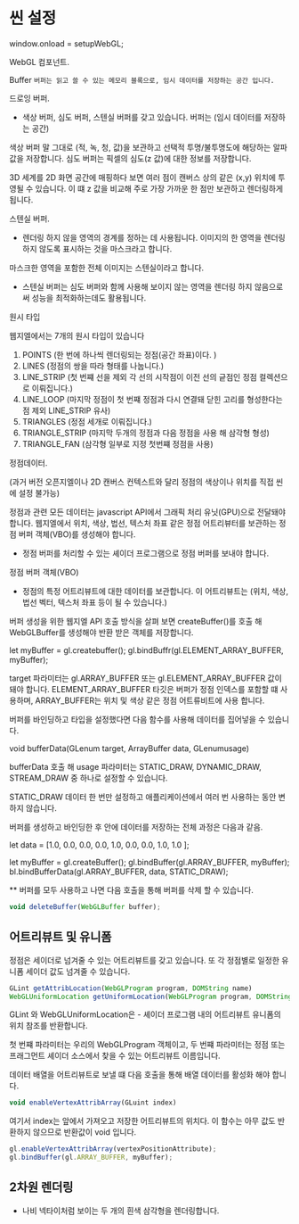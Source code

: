 # 씬 설정


window.onload = setupWebGL; 




WebGL 컴포넌트.


Buffer `버퍼는 읽고 쓸 수 있는 메모리 블록으로, 임시 데이터를 저장하는 공간 입니다.`


드로잉 버퍼.

- 색상 버퍼, 심도 버퍼, 스텐실 버퍼를 갖고 있습니다.
    버퍼는 (임시 데이터를 저장하는 공간) 

색상 버퍼 말 그대로 (적, 녹, 청, 값)을 보관하고 선택적 투명/불투명도에 해당하는 알파 값을 저장합니다.
심도 버퍼는 픽셀의 심도(z 값)에 대한 정보를 저장합니다. 

3D 세계를 2D 화면 공간에 매핑하다 보면 여러 점이 캔버스 상의 같은 (x,y) 위치에 투영될 수 있습니다.
이 떄 z 값을 비교해 주로 가장 가까운 한 점만 보관하고 렌더링하게 됩니다.



스텐실 버퍼.

- 렌더링 하지 않을 영역의 경계를 정하는 데 사용됩니다.
이미지의 한 영역을 렌더링하지 않도록 표시하는 것을 마스크라고 합니다.

마스크한 영역을 포함한 전체 이미지는 스텐실이라고 합니다.

- 스텐실 버퍼는 심도 버퍼와 함께 사용해 보이지 않는 영역을 렌더링 하지 않음으로써 성능을 최적화하는데도 활용됩니다.









원시 타입 

웹지엘에서는 7개의 원시 타입이 있습니다

1. POINTS (한 번에 하나씩 렌더링되는 정점(공간 좌표)이다. ) 
2. LINES (정점의 쌍을 따라 형태를 나눕니다.)
3. LINE_STRIP (첫 번쨰 선을 제외 각 선의 시작점이 이전 선의 긑점인 정점 컬렉션으로 이뤄집니다.)
4. LINE_LOOP (마지막 정점이 첫 번쨰 정점과 다시 연결돼 닫힌 고리를 형성한다는 점 제외 LINE_STRIP 유사)  
5. TRIANGLES (정점 세개로 이뤄집니다.)
6. TRIANGLE_STRIP (마지막 두개의 정점과 다음 정점을 사용 해 삼각형 형성) 
7. TRIANGLE_FAN (삼각형 일부로 지정 첫번쨰 정점을 사용) 





정점데이터.

(과거 버전 오픈지엘이나 2D 캔버스 컨텍스트와 달리 정점의 색상이나 위치를 직접 씬에 설정 불가능) 

정점과 관련 모든 데이터는 javascript API에서 그래픽 처리 유닛(GPU)으로 전달돼야 합니다.
웹지엘에서 위치, 색상, 법선, 텍스처 좌표 같은 정점 어트리뷰터를 보관하는 정점 버퍼 객체(VBO)를 생성해야 합니다.

- 정점 버퍼를 처리할 수 있는 셰이더 프로그램으로 정점 버퍼를 보내야 합니다.






정점 버퍼 객체(VBO) 

- 정점의 특정 어트리뷰트에 대한 데이터를 보관합니다.
이 어트리뷰트는 (위치, 색상, 법선 벡터, 텍스처 좌표 등이 될 수 있습니다.) 


버퍼 생성을 위한 웹지엘 API 호출 방식을 살펴 보면 createBuffer()를 호출 해 WebGLBuffer를 생성해야 반환 받은 객체를 저장합니다.

let myBuffer = gl.createbuffer();
gl.bindBuffr(gl.ELEMENT_ARRAY_BUFFER, myBuffer); 


target 파라미터는 gl.ARRAY_BUFFER 또는 gl.ELEMENT_ARRAY_BUFFER 값이 돼야 합니다.
ELEMENT_ARRAY_BUFFER 타깃은 버퍼가 정점 인덱스를 포함할 떄 사용하며, ARRAY_BUFFER는 위치 및 색상 같은 정점 어트류비트에 사용 합니다.

버퍼를 바인딩하고 타입을 설정했다면 다음 함수를 사용해 데이터를 집어넣을 수 있습니다.

void bufferData(GLenum target, ArrayBuffer data, GLenumusage) 

bufferData 호출 해 usage 파라미터는 STATIC_DRAW, DYNAMIC_DRAW, STREAM_DRAW 중 하나로 설정할 수 있습니다.


STATIC_DRAW 데이터 한 번만 설정하고 애플리케이션에서 여러 번 사용하는 동안 변하지 않습니다.


버퍼를 생성하고 바인딩한 후 안에 데이터를 저장하는 전체 과정은 다음과 같음.

let data = [1.0, 0.0, 0.0, 
            0.0, 1.0, 0.0,
            0.0, 1.0, 1.0 ];

let myBuffer = gl.createBuffer();
gl.bindBuffer(gl.ARRAY_BUFFER, myBuffer); 
bl.bindBufferData(gl.ARRAY_BUFFER, data, STATIC_DRAW); 


** 버퍼를 모두 사용하고 나면 다음 호출을 통해 버퍼를 삭제 할 수 있습니다.

``` javascript
void deleteBuffer(WebGLBuffer buffer); 
```






<h2>어트리뷰트 및 유니폼</h2>


정점은 세이더로 넘겨줄 수 있는 어트리뷰트를 갖고 있습니다.
또 각 정점별로 일정한 유니폼 세이더 값도 넘겨줄 수 있습니다.

``` javascript
GLint getAttribLocation(WebGLProgram program, DOMString name)
WebGLUniformLocation getUniformLocation(WebGLProgram program, DOMString name) 
```

GLint 와 WebGLUniformLocation은 - 셰이더 프로그램 내의 어트리뷰트 유니폼의 위치 참조를 반환합니다.

첫 번쨰 파라미터는 우리의 WebGLProgram 객체이고, 두 번쨰 파라미터는 정점 또는 프래그먼트 셰이더 소스에서 찾을 수 있는 어트리뷰트 이름입니다.

데이터 배열을 어트리뷰트로 보낼 떄 다음 호출을 통해 배열 데이터를 활성화 해야 합니다.

``` javascript
void enableVertexAttribArray(GLuint index) 
```


여기서 index는 앞에서 가져오고 저장한 어트리뷰트의 위치다.
이 함수는 아무 값도 반환하지 않으므로 반환값이 void 입니다.

``` javascript
gl.enableVertexAttribArray(vertexPositionAttribute); 
gl.bindBuffer(gl.ARRAY_BUFFER, myBuffer); 
```







<h2>2차원 렌더링</h2>

- 나비 넥타이처럼 보이는 두 개의 흰색 삼각형을 렌더링합니다.


